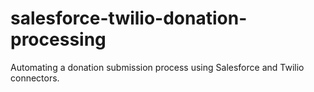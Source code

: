 # salesforce-twilio-donation-processing
Automating a donation submission process using Salesforce and Twilio connectors.

